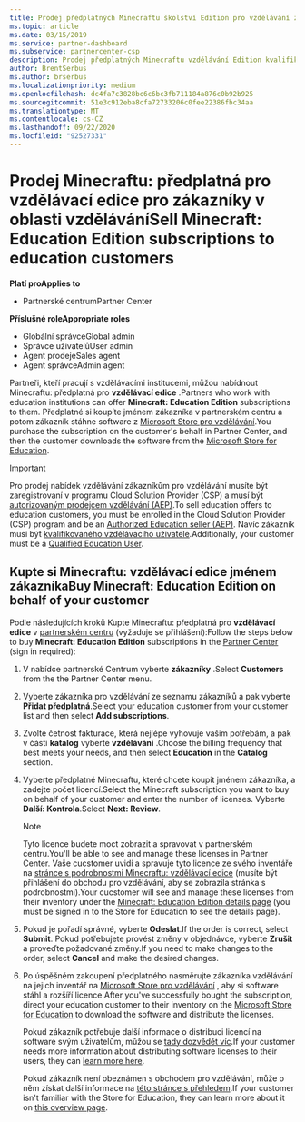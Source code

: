```yaml
---
title: Prodej předplatných Minecraftu školství Edition pro vzdělávání zákazníkům
ms.topic: article
ms.date: 03/15/2019
ms.service: partner-dashboard
ms.subservice: partnercenter-csp
description: Prodej předplatných Minecraftu vzdělávání Edition kvalifikovaným zákazníkům, kteří si je můžou stáhnout z obchodu Microsoftu pro vzdělávání.
author: BrentSerbus
ms.author: brserbus
ms.localizationpriority: medium
ms.openlocfilehash: dc4fa7c3828bc6c6bc3fb711184a876c0b92b925
ms.sourcegitcommit: 51e3c912eba8cfa72733206c0fee22386fbc34aa
ms.translationtype: MT
ms.contentlocale: cs-CZ
ms.lasthandoff: 09/22/2020
ms.locfileid: "92527331"
---
```

# <a name="sell-minecraft-education-edition-subscriptions-to-education-customers"></a><span data-ttu-id="56d06-103">Prodej Minecraftu: předplatná pro vzdělávací edice pro zákazníky v oblasti vzdělávání</span><span class="sxs-lookup"><span data-stu-id="56d06-103">Sell Minecraft: Education Edition subscriptions to education customers</span></span>

<span data-ttu-id="56d06-104">**Platí pro**</span><span class="sxs-lookup"><span data-stu-id="56d06-104">**Applies to**</span></span>

-  <span data-ttu-id="56d06-105">Partnerské centrum</span><span class="sxs-lookup"><span data-stu-id="56d06-105">Partner Center</span></span>

<span data-ttu-id="56d06-106">**Příslušné role**</span><span class="sxs-lookup"><span data-stu-id="56d06-106">**Appropriate roles**</span></span>
-   <span data-ttu-id="56d06-107">Globální správce</span><span class="sxs-lookup"><span data-stu-id="56d06-107">Global admin</span></span>
-   <span data-ttu-id="56d06-108">Správce uživatelů</span><span class="sxs-lookup"><span data-stu-id="56d06-108">User admin</span></span>
-   <span data-ttu-id="56d06-109">Agent prodeje</span><span class="sxs-lookup"><span data-stu-id="56d06-109">Sales agent</span></span>
-   <span data-ttu-id="56d06-110">Agent správce</span><span class="sxs-lookup"><span data-stu-id="56d06-110">Admin agent</span></span>

<span data-ttu-id="56d06-111">Partneři, kteří pracují s vzdělávacími institucemi, můžou nabídnout Minecraftu: předplatná pro **vzdělávací edice** .</span><span class="sxs-lookup"><span data-stu-id="56d06-111">Partners who work with education institutions can offer **Minecraft: Education Edition** subscriptions to them.</span></span> <span data-ttu-id="56d06-112">Předplatné si koupíte jménem zákazníka v partnerském centru a potom zákazník stáhne software z [Microsoft Store pro vzdělávání](https://educationstore.microsoft.com).</span><span class="sxs-lookup"><span data-stu-id="56d06-112">You purchase the subscription on the customer's behalf in Partner Center, and then the customer downloads the software from the [Microsoft Store for Education](https://educationstore.microsoft.com).</span></span> 

>[!IMPORTANT]
><span data-ttu-id="56d06-113">Pro prodej nabídek vzdělávání zákazníkům pro vzdělávání musíte být zaregistrovaní v programu Cloud Solution Provider (CSP) a musí být [autorizovaným prodejcem vzdělávání (AEP)](https://www.mepn.com).</span><span class="sxs-lookup"><span data-stu-id="56d06-113">To sell education offers to education customers, you must be enrolled in the Cloud Solution Provider (CSP) program and be an [Authorized Education seller (AEP)](https://www.mepn.com).</span></span> <span data-ttu-id="56d06-114">Navíc zákazník musí být [kvalifikovaného vzdělávacího uživatele](https://www.microsoftvolumelicensing.com/DocumentSearch.aspx?Mode=3&DocumentTypeId=7).</span><span class="sxs-lookup"><span data-stu-id="56d06-114">Additionally, your customer must be a [Qualified Education User](https://www.microsoftvolumelicensing.com/DocumentSearch.aspx?Mode=3&DocumentTypeId=7).</span></span>  

 
## <a name="buy-minecraft-education-edition-on-behalf-of-your-customer"></a><span data-ttu-id="56d06-115">Kupte si **Minecraftu: vzdělávací edice** jménem zákazníka</span><span class="sxs-lookup"><span data-stu-id="56d06-115">Buy **Minecraft: Education Edition** on behalf of your customer</span></span>

<span data-ttu-id="56d06-116">Podle následujících kroků Kupte Minecraftu: předplatná pro **vzdělávací edice** v [partnerském centru](https://partnercenter.microsoft.com/pcv/dashboard/overview
) (vyžaduje se přihlášení):</span><span class="sxs-lookup"><span data-stu-id="56d06-116">Follow the steps below to buy **Minecraft: Education Edition** subscriptions in the [Partner Center](https://partnercenter.microsoft.com/pcv/dashboard/overview
) (sign in required):</span></span>

  1.  <span data-ttu-id="56d06-117">V nabídce partnerské Centrum vyberte **zákazníky** .</span><span class="sxs-lookup"><span data-stu-id="56d06-117">Select **Customers** from the the Partner Center menu.</span></span>
  
  2.  <span data-ttu-id="56d06-118">Vyberte zákazníka pro vzdělávání ze seznamu zákazníků a pak vyberte **Přidat předplatná**.</span><span class="sxs-lookup"><span data-stu-id="56d06-118">Select your education customer from your customer list and then select **Add subscriptions**.</span></span>
  
  3.  <span data-ttu-id="56d06-119">Zvolte četnost fakturace, která nejlépe vyhovuje vašim potřebám, a pak v části **katalog** vyberte **vzdělávání** .</span><span class="sxs-lookup"><span data-stu-id="56d06-119">Choose the billing frequency that best meets your needs, and then select **Education** in the **Catalog** section.</span></span>

  4.  <span data-ttu-id="56d06-120">Vyberte předplatné Minecraftu, které chcete koupit jménem zákazníka, a zadejte počet licencí.</span><span class="sxs-lookup"><span data-stu-id="56d06-120">Select the Minecraft subscription you want to buy on behalf of your customer and enter the number of licenses.</span></span> <span data-ttu-id="56d06-121">Vyberte **Další: Kontrola**.</span><span class="sxs-lookup"><span data-stu-id="56d06-121">Select **Next: Review**.</span></span>

      >[!NOTE]
      ><span data-ttu-id="56d06-122">Tyto licence budete moct zobrazit a spravovat v partnerském centru.</span><span class="sxs-lookup"><span data-stu-id="56d06-122">You'll be able to see and manage these licenses in Partner Center.</span></span> <span data-ttu-id="56d06-123">Vaše cucstomer uvidí a spravuje tyto licence ze svého inventáře na [stránce s podrobnostmi Minecraftu: vzdělávací edice](https://educationstore.microsoft.com/store/details/minecraft-education-edition/9nblggh4r2r6) (musíte být přihlášení do obchodu pro vzdělávání, aby se zobrazila stránka s podrobnostmi).</span><span class="sxs-lookup"><span data-stu-id="56d06-123">Your cucstomer will see and manage these licenses from their inventory under the [Minecraft: Education Edition details page](https://educationstore.microsoft.com/store/details/minecraft-education-edition/9nblggh4r2r6) (you must be signed in to the Store for Education to see the details page).</span></span> 

  5.  <span data-ttu-id="56d06-124">Pokud je pořadí správné, vyberte **Odeslat**.</span><span class="sxs-lookup"><span data-stu-id="56d06-124">If the order is correct, select **Submit**.</span></span> <span data-ttu-id="56d06-125">Pokud potřebujete provést změny v objednávce, vyberte **Zrušit** a proveďte požadované změny.</span><span class="sxs-lookup"><span data-stu-id="56d06-125">If you need to make changes to the order, select **Cancel** and make the desired changes.</span></span>   

  6.  <span data-ttu-id="56d06-126">Po úspěšném zakoupení předplatného nasměrujte zákazníka vzdělávání na jejich inventář na [Microsoft Store pro vzdělávání](https://educationstore.microsoft.com) , aby si software stáhl a rozšíří licence.</span><span class="sxs-lookup"><span data-stu-id="56d06-126">After you've successfully bought the subscription, direct your education customer to their inventory on the [Microsoft Store for Education](https://educationstore.microsoft.com) to download the software and distribute the licenses.</span></span>

      <span data-ttu-id="56d06-127">Pokud zákazník potřebuje další informace o distribuci licencí na software svým uživatelům, můžou se [tady dozvědět víc](/education/windows/school-get-minecraft#distribute-minecraft).</span><span class="sxs-lookup"><span data-stu-id="56d06-127">If your customer needs more information about distributing software licenses to their users, they can [learn more here](/education/windows/school-get-minecraft#distribute-minecraft).</span></span>  
  
      <span data-ttu-id="56d06-128">Pokud zákazník není obeznámen s obchodem pro vzdělávání, může o něm získat další informace na [této stránce s přehledem](/microsoft-store/windows-store-for-business-overview).</span><span class="sxs-lookup"><span data-stu-id="56d06-128">If your customer isn't familiar with the Store for Education, they can learn more about it on [this overview page](/microsoft-store/windows-store-for-business-overview).</span></span>  

